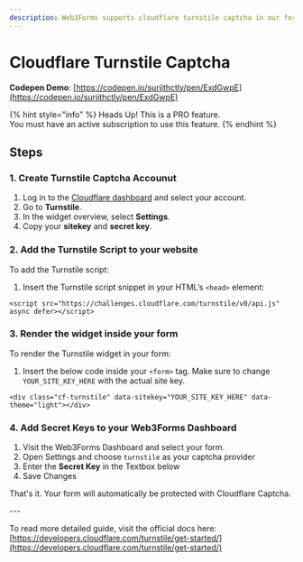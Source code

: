 ```yaml
---
description: Web3Forms supports cloudflare turnstile captcha in our forms.
---
```


# Cloudflare Turnstile Captcha

**Codepen Demo**: [https://codepen.io/surjithctly/pen/ExdGwpE](https://codepen.io/surjithctly/pen/ExdGwpE)

{% hint style="info" %}
Heads Up! This is a PRO feature. \
You must have an active subscription to use this feature.
{% endhint %}

## Steps

### 1. Create Turnstile Captcha Accounut <a href="#add-the-turnstile-widget-to-your-site" id="add-the-turnstile-widget-to-your-site"></a>

1. Log in to the [Cloudflare dashboard](https://dash.cloudflare.com/?to=/:account/turnstile) and select your account.
2. Go to **Turnstile**.
3. In the widget overview, select **Settings**.
4. Copy your **sitekey** and **secret key**.

### 2. Add the Turnstile Script to your website <a href="#add-the-turnstile-widget-to-your-site" id="add-the-turnstile-widget-to-your-site"></a>

To add the Turnstile script:

1. Insert the Turnstile script snippet in your HTML’s `<head>` element:

```
<script src="https://challenges.cloudflare.com/turnstile/v0/api.js" async defer></script>
```

### 3. Render the widget inside your form <a href="#add-the-turnstile-widget-to-your-site" id="add-the-turnstile-widget-to-your-site"></a>

To render the Turnstile widget in your form:

1. Insert the below code inside your `<form>` tag. Make sure to change `YOUR_SITE_KEY_HERE` with the actual site key.

```
<div class="cf-turnstile" data-sitekey="YOUR_SITE_KEY_HERE" data-theme="light"></div>
```

### 4. Add Secret Keys to your Web3Forms Dashboard <a href="#add-the-turnstile-widget-to-your-site" id="add-the-turnstile-widget-to-your-site"></a>

1. Visit the Web3Forms Dashboard and select your form.&#x20;
2. Open Settings and choose `turnstile` as your captcha provider
3. Enter the **Secret Key** in the Textbox below
4. Save Changes

That's it. Your form will automatically be protected with Cloudflare Captcha.&#x20;

\---

To read more detailed guide, visit the official docs here: [https://developers.cloudflare.com/turnstile/get-started/](https://developers.cloudflare.com/turnstile/get-started/)
